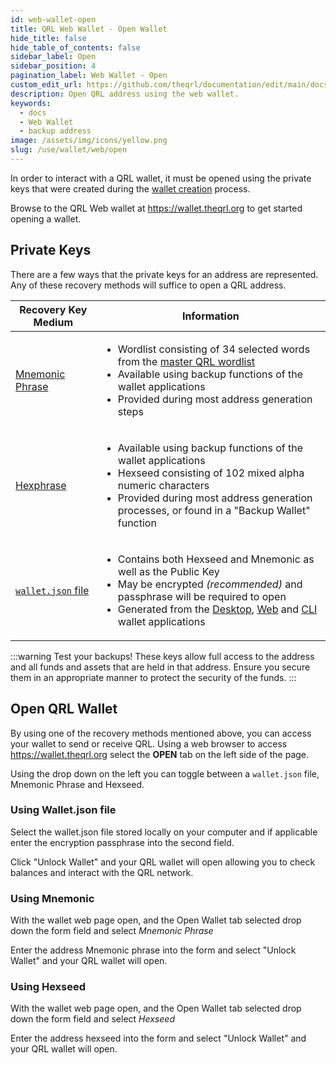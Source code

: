 ```yaml
---
id: web-wallet-open
title: QRL Web Wallet - Open Wallet
hide_title: false
hide_table_of_contents: false
sidebar_label: Open 
sidebar_position: 4
pagination_label: Web Wallet - Open
custom_edit_url: https://github.com/theqrl/documentation/edit/main/docs/Use/Wallet/Web/open-wallet.md
description: Open QRL address using the web wallet.
keywords:
  - docs
  - Web Wallet
  - backup address
image: /assets/img/icons/yellow.png
slug: /use/wallet/web/open
---
```



In order to interact with a QRL wallet, it must be opened using the private keys that were created during the [wallet creation](/use/wallet/web/new) process.

Browse to the QRL Web wallet at https://wallet.theqrl.org to get started opening a wallet.

## Private Keys

There are a few ways that the private keys for an address are represented. Any of these recovery methods will suffice to open a QRL address.

| Recovery Key Medium | Information |
| --- | --- |
| [Mnemonic Phrase](/build/address/mnemonic)  | <ul><li>Wordlist consisting of 34 selected words from the [master QRL wordlist](https://github.com/theQRL/qrllib/blob/master/src/qrl/wordlist.cpp)</li><li>Available using backup functions of the wallet applications</li> <li>Provided during most address generation steps</li></ul> |
| [Hexphrase](/build/address/hexphrase) | <ul><li>Available using backup functions of the wallet applications</li><li>Hexseed consisting of 102 mixed alpha numeric characters</li><li>Provided during most address generation processes, or found in a "Backup Wallet" function</li></ul> |
| [`wallet.json` file](/build/address/wallet-json) |  <ul><li>Contains both Hexseed and Mnemonic as well as the Public Key</li><li>May be encrypted *(recommended)* and passphrase will be required to open</li><li>Generated from the [Desktop](/use/wallet/desktop/overview), [Web](/use/wallet/web/overview) and [CLI](/use/node/node-cli/overview) wallet applications</li></ul> |


:::warning Test your backups!
These keys allow full access to the address and all funds and assets that are held in that address. Ensure you secure them in an appropriate manner to protect the security of the funds.
:::


## Open QRL Wallet

By using one of the recovery methods mentioned above, you can access your wallet to send or receive QRL. Using a web browser to access https://wallet.theqrl.org select the **OPEN** tab on the left side of the page.

Using the drop down on the left you can toggle between a `wallet.json` file, Mnemonic Phrase and Hexseed.

### Using Wallet.json file

Select the wallet.json file stored locally on your computer and if applicable enter the encryption passphrase into the second field.

Click "Unlock Wallet" and your QRL wallet will open allowing you to check balances and interact with the QRL network. 

### Using Mnemonic

With the wallet web page open, and the Open Wallet tab selected drop down the form field and select *Mnemonic Phrase*

Enter the address Mnemonic phrase into the form and select "Unlock Wallet" and your QRL wallet will open.

### Using Hexseed


With the wallet web page open, and the Open Wallet tab selected drop down the form field and select *Hexseed*

Enter the address hexseed into the form and select "Unlock Wallet" and your QRL wallet will open.
